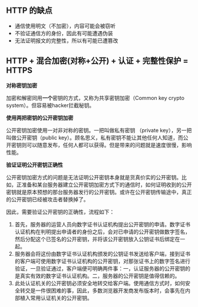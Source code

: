 ## HTTP 的缺点
* 通信使用明文（不加密），内容可能会被窃听 
* 不验证通信方的身份，因此有可能遭遇伪装 
* 无法证明报文的完整性，所以有可能已遭篡改

## HTTP + 混合加密(对称+公开) + 认证 + 完整性保护 = HTTPS

**对称密钥加密**

加密和解密同用**一个**密钥的方式，又称为共享密钥加密（Common key crypto system）。但容易被hacker拦截秘钥。

**使用两把密钥的公开密钥加密**

公开密钥加密使用一对非对称的密钥。一把叫做私有密钥 （private key），另一把叫做公开密钥（public key）。顾名思义，私有密钥不能让其他任何人知道，而公开密钥则可以随意发布，任何人都可以获得。但是带来的问题就是速度很慢，影响性能。

**验证证明公开密钥正确性**

公开密钥加密方式的问题是无法证明公开密钥本身就是货真价实的公开密钥。比如，正准备和某台服务器建立公开密钥加密方式下的通信时，如何证明收到的公开密钥就是原本预想的那台服务器发行的公开密钥。或许在公开密钥传输途中，真正的公开密钥已经被攻击者替换掉了。

因此，需要验证公开密钥的正确性，流程如下：

1. 首先，服务器的运营人员向数字证书认证机构提出公开密钥的申请。数字证书认证机构在判明提出申请者的身份之后，会对已申请的公开密钥做数字签名，然后分配这个已签名的公开密钥，并将该公开密钥放入公钥证书后绑定在一起。
2. 服务器会将这份由数字证书认证机构颁发的公钥证书发送给客户端，接到证书的客户端可使用数字证书认证机构的公开密钥，对那张证书上的数字签名进行验证，一旦验证通过，客户端便可明确两件事：一，认证服务器的公开密钥的是真实有效的数字证书认证机构。二，服务器的公开密钥是值得信赖的。
3. 此处认证机关的公开密钥必须安全地转交给客户端。使用通信方式时，如何安全转交是一件很困难的事，因此，多数浏览器开发商发布版本时，会事先在内部植入常用认证机关的公开密钥。
